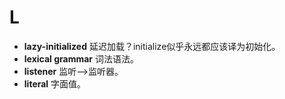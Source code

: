# L
- **lazy-initialized** 延迟加载？initialize似乎永远都应该译为初始化。
- **lexical grammar** 词法语法。
- **listener** 监听-->监听器。
- **literal** 字面值。